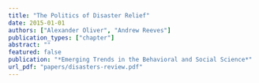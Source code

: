 ```yaml
---
title: "The Politics of Disaster Relief"
date: 2015-01-01
authors: ["Alexander Oliver", "Andrew Reeves"]
publication_types: ["chapter"]
abstract: ""
featured: false
publication: "*Emerging Trends in the Behavioral and Social Science*"
url_pdf: "papers/disasters-review.pdf"
---
```


